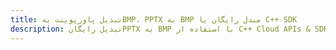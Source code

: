 ---title: تبدیل پاورپوینت بهBMP، PPTX به BMP مبدل رایگان یا C++ SDKdescription: تبدیل رایگانPPTX به BMP با استفاده از C++ Cloud APIs & SDK. همچنین اسناد Microsoft PowerPoint را در Cloud ایجاد، ویرایش و رندر کنید.---
